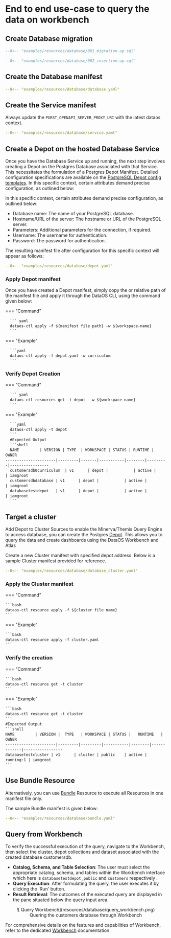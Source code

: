# End to end use-case to query the data on workbench


## Create Database migration

```sql title="001_migration.up.sql" 
--8<-- "examples/resources/database/001_migration.up.sql"
```

```sql title="002_migration.up.sql"
--8<-- "examples/resources/database/002_insertion.up.sql"
```

## Create the Database manifest

```yaml title="database.yaml"
--8<-- "examples/resources/database/database.yaml"
```

## Create the Service manifest

Always update the `PGRST_OPENAPI_SERVER_PROXY_URI` with the latest dataos context.

```yaml title="service.yaml "hl_lines="14"
--8<-- "examples/resources/database/service.yaml"
```

## Create a Depot on the hosted Database Service

Once you have the Database Service up and running, the next step involves creating a Depot on the Postgres Database associated with that Service. This necessitates the formulation of a Postgres Depot Manifest. Detailed configuration specifications are available on the [PostgreSQL Depot config templates](/resources/depot/depot_config_templates/postgresql). In this specific context, certain attributes demand precise configuration, as outlined below:

In this specific context, certain attributes demand precise configuration, as outlined below:

  - Database name: The name of your PostgreSQL database.
  - Hostname/URL of the server: The hostname or URL of the PostgreSQL server.
  - Parameters: Additional parameters for the connection, if required.
  - Username: The username for authentication.
  - Password: The password for authentication.

The resulting manifest file after configuration for this specific context will appear as follows:

```yaml title="depot.yaml" "hl_lines="12-19"
--8<-- "examples/resources/database/depot.yaml"
```

### **Apply Depot manifest**

Once you have created a Depot manifest, simply copy the  or relative path of the manifest file and apply it through the DataOS CLI, using the command given below:

=== "Command"

      ``` yaml 
      dataos-ctl apply -f ${manifest file path} -w ${workspace-name}
      ```

=== "Example"

      ```yaml
      dataos-ctl apply -f depot.yaml -w curriculum
      ```

### **Verify Depot Creation**


=== "Command"

      ``` yaml
      dataos-ctl resources get -t depot  -w ${workspace-name}
      ```

=== "Example"

      ```yaml
      dataos-ctl apply -t depot 
      ```
      #Expected Output
      ```shell
      NAME         | VERSION | TYPE  | WORKSPACE | STATUS | RUNTIME |     OWNER       
    ----------------------|---------|-------|-----------|--------|---------|-----------------
      customersdb0curriculum  | v1      | depot |           | active |         | iamgroot
      customersdbdatabase | v1      | depot |           | active |         | iamgroot  
      databasetestdepot   | v1      | depot |           | active |         | iamgroot  
      ```

## Target a cluster 

Add Depot to Cluster Sources to enable the Minerva/Themis Query Engine to access database, you can create the Postgres [Depot](../depot.md). This allows you to query the data and create dashboards using the DataOS Workbench and Atlas

Create a new Cluster manifest with specified depot address. Below is a sample Cluster manifest provided for reference.

```yaml title="cluster.yaml" hl_lines="16-18"
--8<-- "examples/resources/database/database_cluster.yaml"
```

### **Apply the Cluster manifest**

=== "Command"

    ```bash
    dataos-ctl resource apply -f ${cluster file name} 
    ```

=== "Example"

    ```bash
    dataos-ctl resource apply -f cluster.yaml 
    ```

### **Verify the creation**

=== "Command"

    ```bash
    dataos-ctl resource get -t cluster 
    ```

=== "Example"

    ```bash
    dataos-ctl resource get -t cluster
    ```
    #Expected Output
    ```shell
    NAME         | VERSION |  TYPE   | WORKSPACE | STATUS |   RUNTIME   |     OWNER       
    ----------------------|---------|---------|-----------|--------|-------------|-----------------
    databasetestcluster | v1      | cluster | public    | active | running:1 | iamgroot
    ```
    
## Use Bundle Resource

Alternatively, you can use [Bundle](resources/bundle) Resource to execute all Resources in one manifest file only.

The sample Bundle manifest is given below:

```yaml title="bundle.yaml"
--8<-- "examples/resources/database/bundle.yaml"
```

## Query from Workbench

To verify the successful execution of the query, navigate to the Workbench, then select the cluster, depot collections and dataset associated with the created database customersdb.

- **Catalog, Schema, and Table Selection**: The user must select the appropriate catalog, schema, and tables within the Workbench interface which here is `databasetestdepot` ,`public` and `customers` respectively .
- **Query Execution**: After formulating the query, the user executes it by clicking the 'Run' button.
- **Result Retrieval**: The outcomes of the executed query are displayed in the pane situated below the query input area.

<center> ![ Query Workbench](resources/database/query_workbench.png) </center>

<center> Quering the customers database through Workbench</center>


For comprehensive details on the features and capabilities of Workbench, refer to the dedicated [Workbench](resources/interfaces/workbench) documentation.




